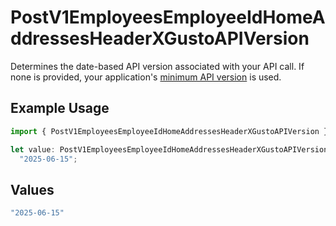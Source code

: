 # PostV1EmployeesEmployeeIdHomeAddressesHeaderXGustoAPIVersion

Determines the date-based API version associated with your API call. If none is provided, your application's [minimum API version](https://docs.gusto.com/embedded-payroll/docs/api-versioning#minimum-api-version) is used.

## Example Usage

```typescript
import { PostV1EmployeesEmployeeIdHomeAddressesHeaderXGustoAPIVersion } from "@gusto/embedded-api/models/operations/postv1employeesemployeeidhomeaddresses.js";

let value: PostV1EmployeesEmployeeIdHomeAddressesHeaderXGustoAPIVersion =
  "2025-06-15";
```

## Values

```typescript
"2025-06-15"
```